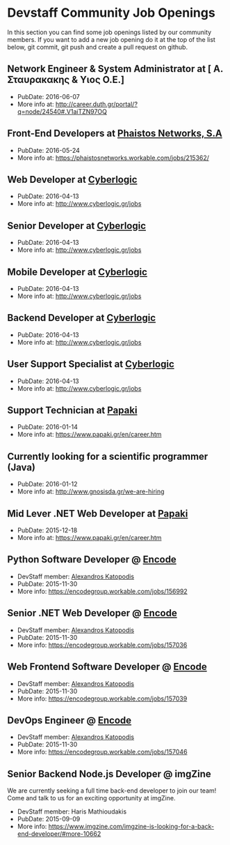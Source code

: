 # Devstaff Community Job Openings

In this section you can find some job openings listed by our community members. If you want to add a new job opening do it at the top of the list below, git commit, git push and create a pull request on github.

## Network Engineer & System Administrator at [ Α. Σταυρακακης & Υιος Ο.Ε.]
* PubDate: 2016-06-07
* More info at: http://career.duth.gr/portal/?q=node/24540#.V1aiTZN97OQ

## Front-End Developers at [Phaistos Networks, S.A](http://phaistosnetworks.gr/)
* PubDate: 2016-05-24
* More info at: https://phaistosnetworks.workable.com/jobs/215362/

## Web Developer at [Cyberlogic](http://www.cyberlogic.gr/)
* PubDate: 2016-04-13
* More info at: http://www.cyberlogic.gr/jobs

## Senior Developer at [Cyberlogic](http://www.cyberlogic.gr/)
* PubDate: 2016-04-13
* More info at: http://www.cyberlogic.gr/jobs

## Mobile Developer at [Cyberlogic](http://www.cyberlogic.gr/)
* PubDate: 2016-04-13
* More info at: http://www.cyberlogic.gr/jobs

## Backend Developer at [Cyberlogic](http://www.cyberlogic.gr/)
* PubDate: 2016-04-13
* More info at: http://www.cyberlogic.gr/jobs

## User Support Specialist at [Cyberlogic](http://www.cyberlogic.gr/)
* PubDate: 2016-04-13
* More info at: http://www.cyberlogic.gr/jobs

## Support Technician at [Papaki ](http://www.papaki.gr/)
* PubDate: 2016-01-14
* More info at: https://www.papaki.gr/en/career.htm

## Currently looking for a scientific programmer (Java)
* PubDate: 2016-01-12
* More info at: http://www.gnosisda.gr/we-are-hiring

## Mid Lever .NET Web Developer at [Papaki ](http://www.papaki.gr/)
* PubDate: 2015-12-18
* More info at: https://www.papaki.gr/en/career.htm

## Python Software Developer @ [Encode](http://encodegroup.com/)

* DevStaff member: [Alexandros Katopodis](https://github.com/akatopo/)
* PubDate: 2015-11-30
* More info: https://encodegroup.workable.com/jobs/156992

## Senior .NET Web Developer @ [Encode](http://encodegroup.com/)

* DevStaff member: [Alexandros Katopodis](https://github.com/akatopo/)
* PubDate: 2015-11-30
* More info: https://encodegroup.workable.com/jobs/157036

## Web Frontend Software Developer @ [Encode](http://encodegroup.com/)

* DevStaff member: [Alexandros Katopodis](https://github.com/akatopo/)
* PubDate: 2015-11-30
* More info: https://encodegroup.workable.com/jobs/157039

## DevOps Engineer @ [Encode](http://encodegroup.com/)

* DevStaff member: [Alexandros Katopodis](https://github.com/akatopo/)
* PubDate: 2015-11-30
* More info: https://encodegroup.workable.com/jobs/157046

## Senior Backend Node.js Developer @ imgZine
We are currently seeking a full time back-end developer  to join our team! Come and talk to us for an exciting opportunity at imgZine.

* DevStaff member: Haris Mathioudakis
* PubDate: 2015-09-09
* More info: https://www.imgzine.com/imgzine-is-looking-for-a-back-end-developer/#more-10662


